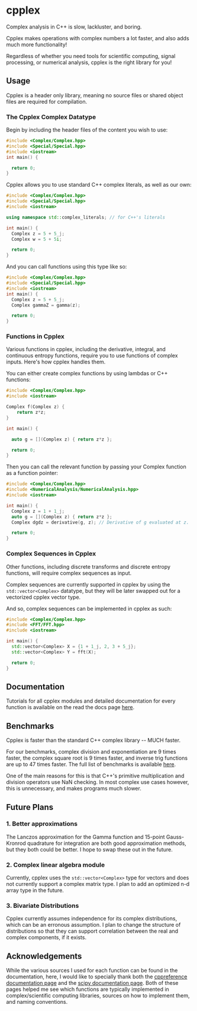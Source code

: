 # cpplex

Complex analysis in C++ is slow, lackluster, and boring.

Cpplex makes operations with complex numbers a lot faster, and also adds much more functionality!

Regardless of whether you need tools for scientific computing, signal processing, or numerical analysis, cpplex is the right library for you!

## Usage 

Cpplex is a header only library, meaning no source files or shared object files are required for compilation. 

### The Cpplex Complex Datatype

Begin by including the header files of the content you wish to use:

```cpp
#include <Complex/Complex.hpp>
#include <Special/Special.hpp>
#include <iostream>
int main() {

  return 0;
}
```

Cpplex allows you to use standard C++ complex literals, as well as our own:

```cpp
#include <Complex/Complex.hpp>
#include <Special/Special.hpp>
#include <iostream>

using namespace std::complex_literals; // for C++'s literals

int main() {
  Complex z = 5 + 5_j;
  Complex w = 5 + 5i;

  return 0;
}
```

And you can call functions using this type like so:

```cpp
#include <Complex/Complex.hpp>
#include <Special/Special.hpp>
#include <iostream>
int main() {
  Complex z = 5 + 5_j;
  Complex gammaZ = gamma(z);

  return 0;
}
```

### Functions in Cpplex

Various functions in cpplex, including the derivative, integral, and continuous entropy functions, require you to use functions of complex inputs. Here's how cpplex handles them.

You can either create complex functions by using lambdas or C++ functions:

```cpp
#include <Complex/Complex.hpp>
#include <iostream>

Complex f(Complex z) {
    return z*z; 
}

int main() {

  auto g = [](Complex z) { return z*z };

  return 0;
}
```

Then you can call the relevant function by passing your Complex function as a function pointer:

```cpp
#include <Complex/Complex.hpp>
#include <NumericalAnalysis/NumericalAnalysis.hpp>
#include <iostream>

int main() {
  Complex z = 1 + 1_j;
  auto g = [](Complex z) { return z*z };
  Complex dgdz = derivative(g, z); // Derivative of g evaluated at z.

  return 0;
}
```

### Complex Sequences in Cpplex

Other functions, including discrete transforms and discrete entropy functions, will require complex sequences as input. 

Complex sequences are currently supported in cpplex by using the ```std::vector<Complex>``` datatype, but they will be later swapped out for a vectorized cpplex vector type. 

And so, complex sequences can be implemented in cpplex as such:

```cpp
#include <Complex/Complex.hpp>
#include <FFT/FFT.hpp>
#include <iostream>

int main() {
  std::vector<Complex> X = {1 + 1_j, 2, 3 + 5_j};
  std::vector<Complex> Y = fft(X);

  return 0;
}
```

## Documentation

Tutorials for all cpplex modules and detailed documentation for every function is available on the read the docs page [here](https://cpplex.readthedocs.io/en/latest/).

## Benchmarks

Cpplex is faster than the standard C++ complex library -- MUCH faster.

For our benchmarks, complex division and exponentiation are 9 times faster, the complex square root is 9 times faster, and inverse trig functions are up to 47 times faster. The full list of benchmarks is available [here](https://cpplex.readthedocs.io/en/latest/Benchmarks/Complex.html).

One of the main reasons for this is that C++'s primitive multiplication and division operators use NaN checking. In most complex use cases however, this is unnecessary, and makes programs much slower.

## Future Plans 

### 1. Better approximations 

The Lanczos approximation for the Gamma function and 15-point Gauss-Kronrod quadrature for integration are both good approximation methods, but they both could be better. I hope to swap these out in the future.

### 2. Complex linear algebra module

Currently, cpplex uses the `std::vector<Complex>` type for vectors and does not currently support a complex matrix type. I plan to add an optimized n-d array type in the future.

### 3. Bivariate Distributions

Cpplex currently assumes independence for its complex distributions, which can be an erronous assumption. I plan to change the structure of distributions so that they can support correlation between the real and complex components, if it exists.

## Acknowledgements

While the various sources I used for each function can be found in the documentation, here, I would like to specially thank both the [cppreference documentation page](cppreference.com) and the [scipy documentation page](https://docs.scipy.org/doc/scipy/reference/index.html#scipy-api). Both of these pages helped me see which functions are typically implemented in complex/scientific computing libraries, sources on how to implement them, and naming conventions.
